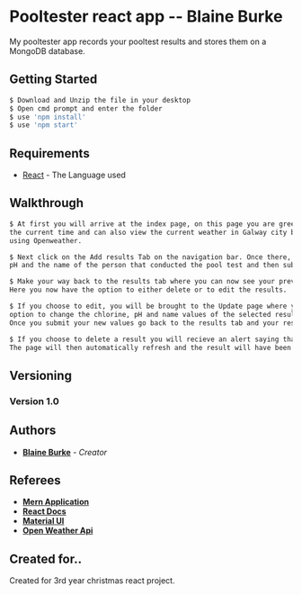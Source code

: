 # Pooltester react app -- Blaine Burke
My pooltester app records your pooltest results and stores them on a MongoDB database.

## Getting Started
```sh
$ Download and Unzip the file in your desktop
$ Open cmd prompt and enter the folder
$ use 'npm install'
$ use 'npm start'
```
## Requirements

* [React](https://reactjs.org/) - The Language used

## Walkthrough
```sh
$ At first you will arrive at the index page, on this page you are greeted to the app by
the current time and can also view the current weather in Galway city by using my Api created
using Openweather.
```
```sh
$ Next click on the Add results Tab on the navigation bar. Once there, enter the chlorine, 
pH and the name of the person that conducted the pool test and then submit the results.
```
```sh
$ Make your way back to the results tab where you can now see your previously entered results.
Here you now have the option to either delete or to edit the results.
```
```sh
$ If you choose to edit, you will be brought to the Update page where you will have the 
option to change the chlorine, pH and name values of the selected result.
Once you submit your new values go back to the results tab and your results will be updated.
```
```sh
$ If you choose to delete a result you will recieve an alert saying that the result has been deleted.
The page will then automatically refresh and the result will have been removed.
```
## Versioning

### Version 1.0

## Authors

* **[Blaine Burke](https://github.com/BurkeBlaine1999)** - *Creator*

## Referees

* **[Mern Application](https://github.com/MERN-Application)**
* **[React Docs](https://reactjs.org/)**
* **[Material UI](https://material-ui.com/)**
* **[Open Weather Api](https://openweathermap.org/api)**

## Created for..

Created for 3rd year christmas react project. 
